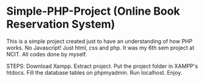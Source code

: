 # Simple-PHP-Project (Online Book Reservation System)
This is a simple project created just to have an understanding of how PHP works. 
No Javascript! 
Just html, css and php. 
It was my 6th sem project at NCIT. All codes done by myself.

STEPS:
Download Xampp.
Extract project.
Put the project folder in XAMPP's htdocs.
Fill the database tables on phpmyadmin.
Run localhost.
Enjoy.
